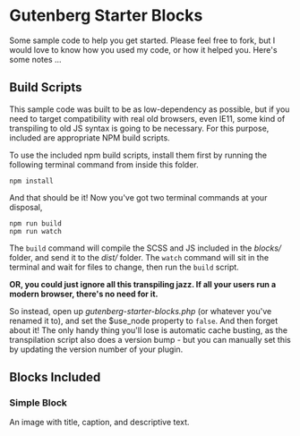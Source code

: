 # Gutenberg Starter Blocks

Some sample code to help you get started. Please feel free to fork, but I would love to know how you used my code, or how it helped you. Here's some notes ...

## Build Scripts

This sample code was built to be as low-dependency as possible, but if you need to target
compatibility with real old browsers, even IE11, some kind of transpiling to old JS syntax
is going to be necessary. For this purpose, included are appropriate NPM build scripts. 

To use the included npm build scripts, install them first by running the following terminal command from inside this folder.

```
npm install
```

And that should be it! Now you've got two terminal commands at your disposal,

```
npm run build
npm run watch
```

The `build` command will compile the SCSS and JS included in the *blocks/* folder, and send 
it to the *dist/* folder. The `watch` command will sit in the terminal and wait for files to
change, then run the `build` script.

**OR, you could just ignore all this transpiling jazz. If all your users run a modern 
browser, there's no need for it.**

So instead, open up *gutenberg-starter-blocks.php* (or whatever you've renamed it to), and
set the $use_node property to `false`. And then forget about it! The only handy
thing you'll lose is automatic cache busting, as the transpilation script also does a
version bump - but you can manually set this by updating the version number of your plugin.

## Blocks Included

### Simple Block

An image with title, caption, and descriptive text.